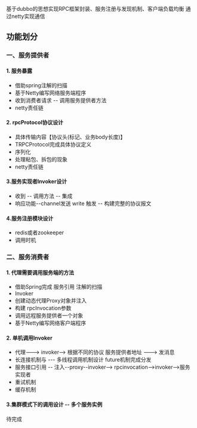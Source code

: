 基于dubbo的思想实现RPC框架封装、服务注册与发现机制、客户端负载均衡 通过netty实现通信

## 功能划分

### 一、服务提供者
#### 1. 服务暴露 
- 借助spring注解的扫描
- 基于Netty编写网络服务端程序
- 收到消费者请求 -- 调用服务提供者方法
- netty责任链

#### 2. rpcProtocol协议设计
- 具体传输内容【协议头(标记、业务body长度)】
- TRPCProtocol完成具体协议定义
- 序列化
- 处理粘包、拆包的现象
- netty责任链

#### 3.服务实现者Invoker设计
- 收到 -- 调用方法 -- 集成
- 响应功能--channel发送 write 触发 -- 构建完整的协议报文

#### 4.服务注册模块设计
- redis或者zookeeper
- 调用时机

### 二、服务消费者
#### 1. 代理需要调用服务端的方法
- 借助Spring完成 服务引用 注解的扫描
- Invoker
- 创建动态代理Proxy对象并注入
- 构建 rpcInvocation参数
- 调用远程服务提供者一个对象
- 基于Netty编写网络客户端程序

#### 2. 单机调用Invoker
- 代理---> invoker--> 根据不同的协议 服务提供者地址 ---> 发消息
- 长连接机制与 --- 多线程调用机制设计 future机制完成分发
- 服务接口引用 -- 注入--proxy--invoker--> rpcinvocation-->invoker-->服务实现者
- 重试机制
- 缓存机制

#### 3.集群模式下的调用设计 -- 多个服务实例
待完成
